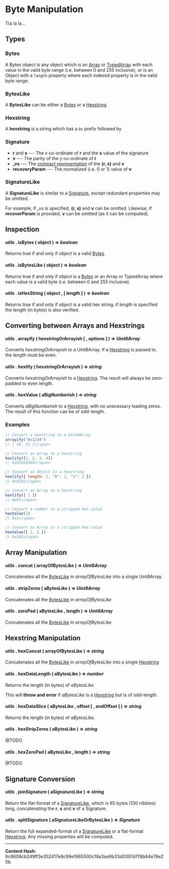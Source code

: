 
Byte Manipulation
=================


Tra la la...


Types
-----



### Bytes


A Bytes object is any object which is an
[Array](https://developer.mozilla.org/en-US/docs/Web/JavaScript/Reference/Global_Objects/Array) or
[TypedArray](https://developer.mozilla.org/en-US/docs/Web/JavaScript/Reference/Global_Objects/TypedArray) with
each value in the valid byte range (i.e. between 0 and 255 inclusive),
or is an Object with a `length` property where each indexed property
is in the valid byte range.


### BytesLike


A **BytesLike** can be either a [Bytes](./) or a [Hexstring](./).


### Hexstring


A **hexstring** is a string which has a `0x` prefix followed by


### Signature




* **r** and **s** --- The x co-ordinate of **r** and the **s** value of the signature
* **v** --- The parity of the y co-ordinate of **r**
* **_vs** --- The [compact representation](https://link_here) of the **(r, s)** and **v**
* **recoveryParam** --- The normalized (i.e. 0 or 1) value of **v**


### SignatureLike


A **SignatureLike** is similar to a [Signature](./), except redundant properties
may be omitted.

For example, if *_vs* is specified, **(r, s)** and **v** can be omitted. Likewise,
if **recoverParam** is provided, **v** can be omitted (as it can be computed).


Inspection
----------



#### *utils* . **isBytes** ( object )  **=>** *boolean*

Returns true if and only if *object* is a valid [Bytes](./).




#### *utils* . **isBytesLike** ( object )  **=>** *boolean*

Returns true if and only if *object* is a [Bytes](./) or an Array or TypedArray
where each value is a valid byte (i.e. between 0 and 255 inclusive).




#### *utils* . **isHexString** ( object ,  [ length ]  )  **=>** *boolean*

Returns true if and only if *object* is a valid hex string;
if *length* is specified the length (in bytes) is also verified.




Converting between Arrays and Hexstrings
----------------------------------------



#### *utils* . **arrayify** ( hexstringOrArrayish [  , options ]  )  **=>** *Uint8Array*

Converts *hexstringOrArrayish* to a Uint8Array. If a [Hexstring](./)
is passed in, the length must be even.




#### *utils* . **hexlify** ( hexstringOrArrayish )  **=>** *string*

Converts *hexstringOrArrayish* to a [Hexstring](./). The result
will always be zero-padded to even length.




#### *utils* . **hexValue** ( aBigNumberish )  **=>** *string*

Converts *aBigNumberish* to a [Hexstring](./), with no unecessary leading
zeros. The result of this function can be of odd-length.




### Examples



```javascript
// Convert a hexstring to a Uint8Array
arrayify("0x1234")
// [ 18, 52 ]</span>

// Convert an Array to a hexstring
hexlify([1, 2, 3, 4])
// 0x01020304</span>

// Convert an Object to a hexstring
hexlify({ length: 2, "0": 1, "1": 2 })
// 0x0102</span>

// Convert an Array to a hexstring
hexlify([ 1 ])
// 0x01</span>

// Convert a number to a stripped hex value
hexValue(1)
// 0x1</span>

// Convert an Array to a stripped hex value
hexValue([ 1, 2 ])
// 0x102</span>
```



Array Manipulation
------------------



#### *utils* . **concat** ( arrayOfBytesLike )  **=>** *Uint8Array*

Concatenates all the [BytesLike](./) in *arrayOfBytesLike*
into a single Uint8Array.




#### *utils* . **stripZeros** ( aBytesLike )  **=>** *Uint8Array*

Concatenates all the [BytesLike](./) in *arrayOfBytesLike*




#### *utils* . **zeroPad** ( aBytesLike , length )  **=>** *Uint8Array*

Concatenates all the [BytesLike](./) in *arrayOfBytesLike*




Hexstring Manipulation
----------------------



#### *utils* . **hexConcat** ( arrayOfBytesLike )  **=>** *string*

Concatenates all the [BytesLike](./) in *arrayOfBytesLike*
into a single [Hexstring](./)




#### *utils* . **hexDataLength** ( aBytesLike )  **=>** *number*

Returns the length (in bytes) of *aBytesLike*.

This will **throw and error** if *aBytesLike* is a [Hexstring](./)
but is of odd-length.




#### *utils* . **hexDataSlice** ( aBytesLike , offset [  , endOffset ]  )  **=>** *string*

Returns the length (in bytes) of *aBytesLike*.




#### *utils* . **hexStripZeros** ( aBytesLike )  **=>** *string*

@TODO




#### *utils* . **hexZeroPad** ( aBytesLike , length )  **=>** *string*

@TODO




Signature Conversion
--------------------



#### *utils* . **joinSignature** ( aSignatureLike )  **=>** *string*

Return the flat-format of a [SignatureLike](./), which is
65 bytes (130 nibbles) long, concatenating the **r**, **s** and **v**
of a Signature.




#### *utils* . **splitSignature** ( aSignatureLikeOrBytesLike )  **=>** *Signature*

Return the full expanded-format of a [SignatureLike](./) or
a flat-format [Hexstring](./). Any missing properties will be
computed.





-----
**Content Hash:** 6c6608cb249ff3e352417e8c99e1965500c19a3ae9b33d0397d7f8b84e78e20b